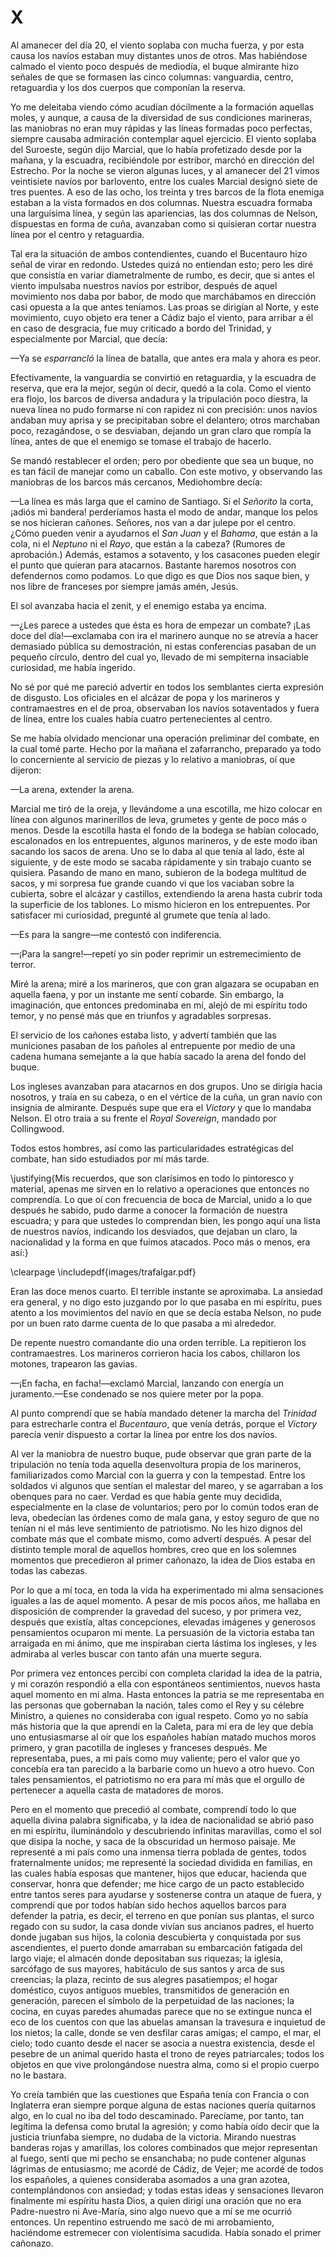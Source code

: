 # X

Al amanecer del día 20, el viento soplaba con mucha fuerza, y por esta causa
los navíos estaban muy distantes unos de otros. Mas habiéndose calmado el
viento poco después de mediodía, el buque almirante hizo señales de que se
formasen las cinco columnas: vanguardia, centro, retaguardia y los dos cuerpos
que componían la reserva.

Yo me deleitaba viendo cómo acudían dócilmente a la formación aquellas moles,
y aunque, a causa de la diversidad de sus condiciones marineras, las maniobras
no eran muy rápidas y las líneas formadas poco perfectas, siempre causaba
admiración contemplar aquel ejercicio. El viento soplaba del Suroeste, según
dijo Marcial, que lo había profetizado desde por la mañana, y la escuadra,
recibiéndole por estribor, marchó en dirección del Estrecho. Por la noche se
vieron algunas luces, y al amanecer del 21 vimos veintisiete navíos por
barlovento, entre los cuales Marcial designó siete de tres puentes. A eso de
las ocho, los treinta y tres barcos de la flota enemiga estaban a la vista
formados en dos columnas. Nuestra escuadra formaba una larguísima línea,
y según las apariencias, las dos columnas de Nelson, dispuestas en forma de
cuña, avanzaban como si quisieran cortar nuestra línea por el centro
y retaguardia.

Tal era la situación de ambos contendientes, cuando el Bucentauro hizo señal de
virar en redondo. Ustedes quizá no entiendan esto; pero les diré que consistía
en variar diametralmente de rumbo, es decir, que si antes el viento impulsaba
nuestros navíos por estribor, después de aquel movimiento nos daba por babor,
de modo que marchábamos en dirección casi opuesta a la que antes teníamos. Las
proas se dirigían al Norte, y este movimiento, cuyo objeto era tener a Cádiz
bajo el viento, para arribar a él en caso de desgracia, fue muy criticado
a bordo del Trinidad, y especialmente por Marcial, que decía:

—Ya se *esparrancló* la línea de batalla, que antes era mala y ahora es peor.

Efectivamente, la vanguardia se convirtió en retaguardia, y la escuadra de
reserva, que era la mejor, según oí decir, quedó a la cola. Como el viento era
flojo, los barcos de diversa andadura y la tripulación poco diestra, la nueva
línea no pudo formarse ni con rapidez ni con precisión: unos navíos andaban muy
aprisa y se precipitaban sobre el delantero; otros marchaban poco, rezagándose,
o se desviaban, dejando un gran claro que rompía la línea, antes de que el
enemigo se tomase el trabajo de hacerlo.

Se mandó restablecer el orden; pero por obediente que sea un buque, no es tan
fácil de manejar como un caballo. Con este motivo, y observando las maniobras
de los barcos más cercanos, Mediohombre decía:

—La línea es más larga que el camino de Santiago. Si el *Señorito* la corta,
¡adiós mi bandera! perderíamos hasta el modo de andar, manque los pelos se nos
hicieran cañones. Señores, nos van a dar julepe por el centro. ¿Cómo pueden
venir a ayudarnos el *San Juan* y el *Bahama*, que están a la cola, ni el
*Neptuno* ni el *Rayo*, que están a la cabeza? (Rumores de aprobación.) Además,
estamos a sotavento, y los casacones pueden elegir el punto que quieran para
atacarnos. Bastante haremos nosotros con defendernos como podamos. Lo que digo
es que Dios nos saque bien, y nos libre de franceses por siempre jamás amén,
Jesús.

El sol avanzaba hacia el zenit, y el enemigo estaba ya encima.

—¿Les parece a ustedes que ésta es hora de empezar un combate? ¡Las doce del
día!—exclamaba con ira el marinero aunque no se atrevía a hacer demasiado
pública su demostración, ni estas conferencias pasaban de un pequeño círculo,
dentro del cual yo, llevado de mi sempiterna insaciable curiosidad, me había
ingerido.

No sé por qué me pareció advertir en todos los semblantes cierta expresión de
disgusto. Los oficiales en el alcázar de popa y los marineros y contramaestres
en el de proa, observaban los navíos sotaventados y fuera de línea, entre los
cuales había cuatro pertenecientes al centro.

Se me había olvidado mencionar una operación preliminar del combate, en la cual
tomé parte. Hecho por la mañana el zafarrancho, preparado ya todo lo
concerniente al servicio de piezas y lo relativo a maniobras, oí que dijeron:

—La arena, extender la arena.

Marcial me tiró de la oreja, y llevándome a una escotilla, me hizo colocar en
línea con algunos marinerillos de leva, grumetes y gente de poco más o menos.
Desde la escotilla hasta el fondo de la bodega se habían colocado, escalonados
en los entrepuentes, algunos marineros, y de este modo iban sacando los sacos
de arena. Uno se lo daba al que tenía al lado, éste al siguiente, y de este
modo se sacaba rápidamente y sin trabajo cuanto se quisiera. Pasando de mano en
mano, subieron de la bodega multitud de sacos, y mi sorpresa fue grande cuando
vi que los vaciaban sobre la cubierta, sobre el alcázar y castillos,
extendiendo la arena hasta cubrir toda la superficie de los tablones. Lo mismo
hicieron en los entrepuentes. Por satisfacer mi curiosidad, pregunté al grumete
que tenía al lado.

—Es para la sangre—me contestó con indiferencia.

—¡Para la sangre!—repetí yo sin poder reprimir un estremecimiento de terror.

Miré la arena; miré a los marineros, que con gran algazara se ocupaban en
aquella faena, y por un instante me sentí cobarde. Sin embargo, la imaginación,
que entonces predominaba en mí, alejó de mi espíritu todo temor, y no pensé más
que en triunfos y agradables sorpresas.

El servicio de los cañones estaba listo, y advertí también que las municiones
pasaban de los pañoles al entrepuente por medio de una cadena humana semejante
a la que había sacado la arena del fondo del buque.

Los ingleses avanzaban para atacarnos en dos grupos. Uno se dirigía hacia
nosotros, y traía en su cabeza, o en el vértice de la cuña, un gran navío con
insignia de almirante. Después supe que era el *Victory* y que lo mandaba
Nelson. El otro traía a su frente el *Royal Sovereign*, mandado por
Collingwood.

Todos estos hombres, así como las particularidades estratégicas del combate,
han sido estudiados por mí más tarde.

<!--- Mis recuerdos, que son clarísimos en todo lo pintoresco y material,
apenas me sirven en lo relativo a operaciones que entonces no comprendía. Lo
que oí con frecuencia de boca de Marcial, unido a lo que después he sabido,
pudo darme a conocer la formación de nuestra escuadra; y para que ustedes lo
comprendan bien, les pongo aquí una lista de nuestros navíos, indicando los
desviados, que dejaban un claro, la nacionalidad y la forma en que fuimos
atacados. Poco más o menos, era así^[*Nota del editor*: Por una representación más
limpia de la lista de los navios y sus posiciónes, refiérase a la version .pdf de
este libro.]: 

<p class="pagebreak"></p>

![](images/trafalgar.png "hacer clic para agrandar")

<p class="pagebreak"></p>

-->

\justifying{Mis recuerdos, que son clarísimos en todo lo pintoresco y material,
apenas me sirven en lo relativo a operaciones que entonces no comprendía. Lo
que oí con frecuencia de boca de Marcial, unido a lo que después he sabido,
pudo darme a conocer la formación de nuestra escuadra; y para que ustedes lo
comprendan bien, les pongo aquí una lista de nuestros navíos, indicando los
desviados, que dejaban un claro, la nacionalidad y la forma en que fuimos
atacados. Poco más o menos, era así:}

\clearpage
\includepdf{images/trafalgar.pdf}

Eran las doce menos cuarto. El terrible instante se aproximaba. La ansiedad era
general, y no digo esto juzgando por lo que pasaba en mi espíritu, pues atento
a los movimientos del navío en que se decía estaba Nelson, no pude por un buen
rato darme cuenta de lo que pasaba a mi alrededor.

De repente nuestro comandante dio una orden terrible. La repitieron los
contramaestres. Los marineros corrieron hacia los cabos, chillaron los motones,
trapearon las gavias.

—¡En facha, en facha!—exclamó Marcial, lanzando con energía un juramento.—Ese
condenado se nos quiere meter por la popa.

Al punto comprendí que se había mandado detener la marcha del *Trinidad* para
estrecharle contra el *Bucentauro*, que venía detrás, porque el *Victory*
parecía venir dispuesto a cortar la línea por entre los dos navíos.

Al ver la maniobra de nuestro buque, pude observar que gran parte de la
tripulación no tenía toda aquella desenvoltura propia de los marineros,
familiarizados como Marcial con la guerra y con la tempestad. Entre los
soldados vi algunos que sentían el malestar del mareo, y se agarraban a los
obenques para no caer. Verdad es que había gente muy decidida, especialmente en
la clase de voluntarios; pero por lo común todos eran de leva, obedecían las
órdenes como de mala gana, y estoy seguro de que no tenían ni el más leve
sentimiento de patriotismo. No les hizo dignos del combate más que el combate
mismo, como advertí después. A pesar del distinto temple moral de aquellos
hombres, creo que en los solemnes momentos que precedieron al primer cañonazo,
la idea de Dios estaba en todas las cabezas.

Por lo que a mí toca, en toda la vida ha experimentado mi alma sensaciones
iguales a las de aquel momento. A pesar de mis pocos años, me hallaba en
disposición de comprender la gravedad del suceso, y por primera vez, después
que existía, altas concepciones, elevadas imágenes y generosos pensamientos
ocuparon mi mente. La persuasión de la victoria estaba tan arraigada en mi
ánimo, que me inspiraban cierta lástima los ingleses, y les admiraba al verles
buscar con tanto afán una muerte segura.

Por primera vez entonces percibí con completa claridad la idea de la patria,
y mi corazón respondió a ella con espontáneos sentimientos, nuevos hasta aquel
momento en mi alma. Hasta entonces la patria se me representaba en las personas
que gobernaban la nación, tales como el Rey y su célebre Ministro, a quienes no
consideraba con igual respeto. Como yo no sabía más historia que la que aprendí
en la Caleta, para mí era de ley que debía uno entusiasmarse al oír que los
españoles habían matado muchos moros primero, y gran pacotilla de ingleses
y franceses después. Me representaba, pues, a mi país como muy valiente; pero
el valor que yo concebía era tan parecido a la barbarie como un huevo a otro
huevo. Con tales pensamientos, el patriotismo no era para mí más que el orgullo
de pertenecer a aquella casta de matadores de moros.

Pero en el momento que precedió al combate, comprendí todo lo que aquella
divina palabra significaba, y la idea de nacionalidad se abrió paso en mi
espíritu, iluminándolo y descubriendo infinitas maravillas, como el sol que
disipa la noche, y saca de la obscuridad un hermoso paisaje. Me representé a mi
país como una inmensa tierra poblada de gentes, todos fraternalmente unidos; me
representé la sociedad dividida en familias, en las cuales había esposas que
mantener, hijos que educar, hacienda que conservar, honra que defender; me hice
cargo de un pacto establecido entre tantos seres para ayudarse y sostenerse
contra un ataque de fuera, y comprendí que por todos habían sido hechos
aquellos barcos para defender la patria, es decir, el terreno en que ponían sus
plantas, el surco regado con su sudor, la casa donde vivían sus ancianos
padres, el huerto donde jugaban sus hijos, la colonia descubierta y conquistada
por sus ascendientes, el puerto donde amarraban su embarcación fatigada del
largo viaje; el almacén donde depositaban sus riquezas; la iglesia, sarcófago
de sus mayores, habitáculo de sus santos y arca de sus creencias; la plaza,
recinto de sus alegres pasatiempos; el hogar doméstico, cuyos antiguos muebles,
transmitidos de generación en generación, parecen el símbolo de la perpetuidad
de las naciones; la cocina, en cuyas paredes ahumadas parece que no se extingue
nunca el eco de los cuentos con que las abuelas amansan la travesura
e inquietud de los nietos; la calle, donde se ven desfilar caras amigas; el
campo, el mar, el cielo; todo cuanto desde el nacer se asocia a nuestra
existencia, desde el pesebre de un animal querido hasta el trono de reyes
patriarcales; todos los objetos en que vive prolongándose nuestra alma, como si
el propio cuerpo no le bastara.

Yo creía también que las cuestiones que España tenía con Francia o con
Inglaterra eran siempre porque alguna de estas naciones quería quitarnos algo,
en lo cual no iba del todo descaminado. Parecíame, por tanto, tan legítima la
defensa como brutal la agresión; y como había oído decir que la justicia
triunfaba siempre, no dudaba de la victoria. Mirando nuestras banderas rojas
y amarillas, los colores combinados que mejor representan al fuego, sentí que
mi pecho se ensanchaba; no pude contener algunas lágrimas de entusiasmo; me
acordé de Cádiz, de Vejer; me acordé de todos los españoles, a quienes
consideraba asomados a una gran azotea, contemplándonos con ansiedad; y todas
estas ideas y sensaciones llevaron finalmente mi espíritu hasta Dios, a quien
dirigí una oración que no era Padre-nuestro ni Ave-María, sino algo nuevo que
a mí se me ocurrió entonces. Un repentino estruendo me sacó de mi arrobamiento,
haciéndome estremecer con violentísima sacudida. Había sonado el primer
cañonazo.

